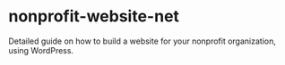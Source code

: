 # nonprofit-website-net

Detailed guide on how to build a website for your nonprofit organization, using WordPress.
